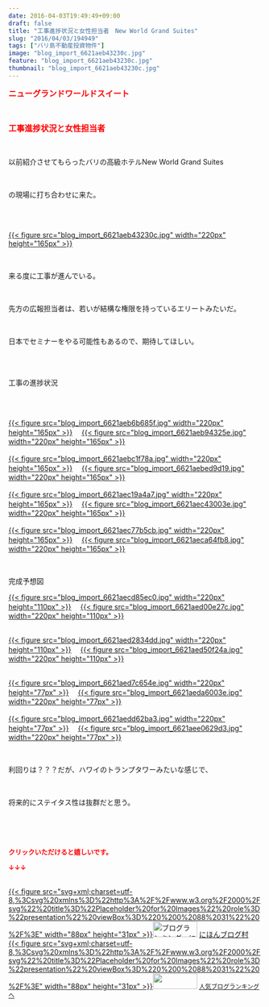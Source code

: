 ```yaml
---
date: 2016-04-03T19:49:49+09:00
draft: false
title: "工事進捗状況と女性担当者　New World Grand Suites"
slug: "2016/04/03/194949"
tags: ["バリ島不動産投資物件"]
image: "blog_import_6621aeb43230c.jpg"
feature: "blog_import_6621aeb43230c.jpg"
thumbnail: "blog_import_6621aeb43230c.jpg"
---
```

<p><font color="#ff0000" size="3"><strong>ニューグランドワールドスイート</strong></font></p><br/><p><font color="#ff0000" size="3"><strong>工事</strong></font><font color="#ff0000" size="3"><strong>進捗状況</strong></font><font color="#ff0000" size="3"><strong>と女性担当者</strong></font><br/></p><br/><p>以前紹介させてもらったバリの高級ホテルNew World Grand Suites</p><br/><p>の現場に打ち合わせに来た。</p><br/><p><br/><a href="blog_import_6621aeb56855e.jpg">{{< figure src="blog_import_6621aeb43230c.jpg" width="220px" height="165px" >}}</a> <br/></p><br/><p>来る度に工事が進んでいる。</p><br/><p>先方の広報担当者は、若いが結構な権限を持っているエリートみたいだ。</p><br/><p>日本でセミナーをやる可能性もあるので、期待してほしい。</p><br/><br/><p>工事の進捗状況</p><br/><p><br/><a href="blog_import_6621aeb7ef58b.jpg">{{< figure src="blog_import_6621aeb6b685f.jpg" width="220px" height="165px" >}}</a> 　<a href="blog_import_6621aebaa2f53.jpg">{{< figure src="blog_import_6621aeb94325e.jpg" width="220px" height="165px" >}}</a> <br/><br/><a href="blog_import_6621aebd853a6.jpg">{{< figure src="blog_import_6621aebc1f78a.jpg" width="220px" height="165px" >}}</a> 　<a href="blog_import_6621aec01d285.jpg">{{< figure src="blog_import_6621aebed9d19.jpg" width="220px" height="165px" >}}</a> <br/><br/><a href="blog_import_6621aec2d7653.jpg">{{< figure src="blog_import_6621aec19a4a7.jpg" width="220px" height="165px" >}}</a> 　<a href="blog_import_6621aec56b8fb.jpg">{{< figure src="blog_import_6621aec43003e.jpg" width="220px" height="165px" >}}</a> <br/><br/><a href="blog_import_6621aec92404b.jpg">{{< figure src="blog_import_6621aec77b5cb.jpg" width="220px" height="165px" >}}</a> 　<a href="blog_import_6621aecbb52f1.jpg">{{< figure src="blog_import_6621aeca64fb8.jpg" width="220px" height="165px" >}}</a> <br/></p><br/><p>完成予想図</p><p><a href="blog_import_6621aecec184e.jpg">{{< figure src="blog_import_6621aecd85ec0.jpg" width="220px" height="110px" >}}</a> 　<a href="blog_import_6621aed1466d8.jpg">{{< figure src="blog_import_6621aed00e27c.jpg" width="220px" height="110px" >}}</a> </p><p><br/><a href="blog_import_6621aed3bea27.jpg">{{< figure src="blog_import_6621aed2834dd.jpg" width="220px" height="110px" >}}</a> 　<a href="blog_import_6621aed64cf43.jpg">{{< figure src="blog_import_6621aed50f24a.jpg" width="220px" height="110px" >}}</a> <br/></p><p><br/><a href="blog_import_6621aed91d01a.jpg">{{< figure src="blog_import_6621aed7c654e.jpg" width="220px" height="77px" >}}</a> 　<a href="blog_import_6621aedb96e91.jpg">{{< figure src="blog_import_6621aeda6003e.jpg" width="220px" height="77px" >}}</a> <br/><br/><a href="blog_import_6621aedeb9fe6.jpg">{{< figure src="blog_import_6621aedd62ba3.jpg" width="220px" height="77px" >}}</a> 　<a href="blog_import_6621aee19c93e.jpg">{{< figure src="blog_import_6621aee0629d3.jpg" width="220px" height="77px" >}}</a> <br/></p><br/><p>利回りは？？？だが、ハワイのトランプタワーみたいな感じで、</p><br/><p>将来的にステイタス性は抜群だと思う。</p><p><br/><br/><br/></p><p><font color="#ff0000" size="2"><strong>クリックいただけると嬉しいです。<br/></strong></font></p><p><font color="#ff0000" size="2"><strong>↓↓↓</strong></font></p><p><br/><a href="http://www.blogmura.com/ranking.html" target="_blank">{{< figure src="svg+xml;charset=utf-8,%3Csvg%20xmlns%3D%22http%3A%2F%2Fwww.w3.org%2F2000%2Fsvg%22%20title%3D%22Placeholder%20for%20Images%22%20role%3D%22presentation%22%20viewBox%3D%220%200%2088%2031%22%20%2F%3E" width="88px" height="31px" >}}<noscript><img border="0" alt="ブログランキング・にほんブログ村へ" src="https://img-proxy.blog-video.jp/images?url=http%3A%2F%2Fwww.blogmura.com%2Fimg%2Fwww88_31.gif" width="88" height="31"></noscript></a> <a href="http://www.blogmura.com/ranking.html" target="_blank">にほんブログ村</a> <br/><a title="人気ブログランキングへ" href="link.php?1804582">{{< figure src="svg+xml;charset=utf-8,%3Csvg%20xmlns%3D%22http%3A%2F%2Fwww.w3.org%2F2000%2Fsvg%22%20title%3D%22Placeholder%20for%20Images%22%20role%3D%22presentation%22%20viewBox%3D%220%200%2088%2031%22%20%2F%3E" width="88px" height="31px" >}}<noscript><img border="0" src="https://blog.with2.net/img/banner/banner_22.gif" width="88" height="31"></noscript></a> <a style="FONT-SIZE: 12px" href="link.php?1804582">人気ブログランキングへ</a> </p>

